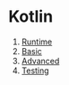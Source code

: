 # Kotlin
1. [Runtime](info/Runtime.md)
2. [Basic](info/Basic.md)
3. [Advanced](info/Advanced.md)
4. [Testing](info/Testing.md)